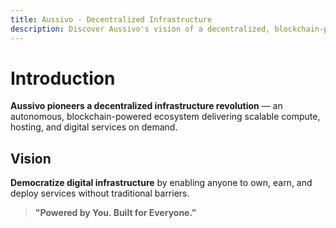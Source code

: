 ```yaml
---
title: Aussivo - Decentralized Infrastructure
description: Discover Aussivo's vision of a decentralized, blockchain-powered digital infrastructure for everyone.
---
```


# Introduction

**Aussivo pioneers a decentralized infrastructure revolution** — an autonomous, blockchain-powered ecosystem delivering scalable compute, hosting, and digital services on demand.

## Vision

**Democratize digital infrastructure** by enabling anyone to own, earn, and deploy services without traditional barriers.

> **"Powered by You. Built for Everyone."**
